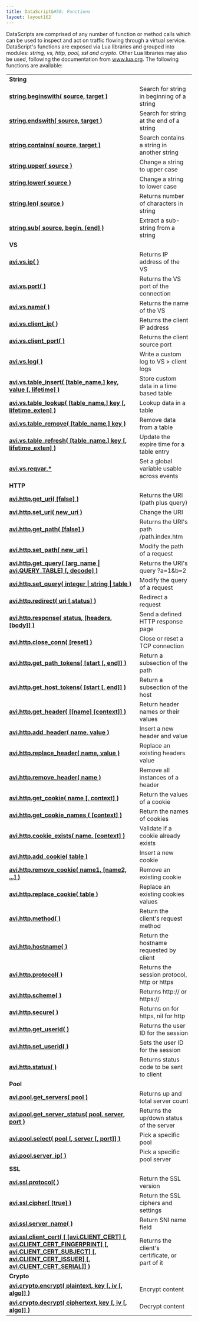 ```yaml
---
title: DataScript&#58; Functions
layout: layout162
---
```

DataScripts are comprised of any number of function or method calls which can be used to inspect and act on traffic flowing through a virtual service. DataScript's functions are exposed via Lua libraries and grouped into modules: *string, vs, http, pool, ssl and crypto*. Other Lua libraries may also be used, following the documentation from <a href="http://www.lua.org">www.lua.org</a>. The following functions are available:

<table class="table table-hover table table-bordered table-hover">  
<tbody>                                                                
<tr>   
<td><strong>String</strong></td>
<td></td>
</tr>
<tr>   
<td><strong><a href="/docs/16.2/datascript-string-beginswith">string.beginswith( source, target )</a></strong></td>
<td>Search for string in beginning of a string</td>
</tr>
<tr>   
<td><strong><a href="/docs/16.2/datascript-string-endswith">string.endswith( source, target )</a></strong></td>
<td>Search for string at the end of a string</td>
</tr>
<tr>   
<td><strong><a href="/docs/16.2/datascript-string-contains">string.contains( source, target )</a></strong></td>
<td>Search contains a string in another string</td>
</tr>
<tr>   
<td><strong><a href="/docs/16.2/datascript-string-upper">string.upper( source )</a></strong></td>
<td>Change a string to upper case</td>
</tr>
<tr>   
<td><strong><a href="/docs/16.2/datascript-string-lower">string.lower( source )</a></strong></td>
<td>Change a string to lower case</td>
</tr>
<tr>   
<td><strong><a href="/docs/16.2/datascript-string-len">string.len( source )</a></strong></td>
<td>Returns number of characters in string</td>
</tr>
<tr>   
<td><strong><a href="/docs/16.2/datascript-string-sub">string.sub( source, begin, [end] )</a></strong></td>
<td>Extract a sub-string from a string</td>
</tr>
<tr>   
<td><b>VS</b></td>
<td></td>
</tr>
<tr>   
<td><strong><a href="/docs/16.2/datascript-avi-vs-ip">avi.vs.ip( )</a></strong></td>
<td>Returns IP address of the VS</td>
</tr>
<tr>   
<td><strong><a href="/docs/16.2/datascript-avi-vs-port">avi.vs.port( )</a></strong></td>
<td>Returns the VS port of the connection</td>
</tr>
<tr>   
<td><strong><a href="/docs/16.2/datascript-avi-vs-name">avi.vs.name( )</a></strong></td>
<td>Returns the name of the VS</td>
</tr>
<tr>   
<td><strong><a href="/docs/16.2/datascript-avi-vs-client_ip">avi.vs.client_ip( )</a></strong></td>
<td>Returns the client IP address</td>
</tr>
<tr>   
<td><strong><a href="/docs/16.2/datascript-avi-vs-client_port">avi.vs.client_port( )</a></strong></td>
<td>Returns the client source port</td>
</tr>
<tr>   
<td><strong><a href="/docs/16.2/datascript-avi-vs-log">avi.vs.log( )</a></strong></td>
<td>Write a custom log to VS &gt; client logs</td>
</tr>
<tr>   
<td><strong><a href="/docs/16.2/datascript-avi-vs-table_insert">avi.vs.table_insert( [table_name,] key, value [, lifetime] )</a></strong></td>
<td>Store custom data in a time based table</td>
</tr>
<tr>   
<td><strong><a href="/docs/16.2/datascript-avi-vs-table_lookup">avi.vs.table_lookup( [table_name,] key [, lifetime_exten] )</a></strong></td>
<td>Lookup data in a table</td>
</tr>
<tr>   
<td><strong><a href="/docs/16.2/datascript-avi-vs-table_remove">avi.vs.table_remove( [table_name,] key )</a></strong></td>
<td>Remove data from a table</td>
</tr>
<tr>   
<td><strong><a href="/docs/16.2/datascript-avi-vs-table_refresh">avi.vs.table_refresh( [table_name,] key [, lifetime_exten] )</a></strong></td>
<td>Update the expire time for a table entry</td>
</tr>
<tr>   
<td><strong><a href="/docs/16.2/datascript-avi-vs-reqvar">avi.vs.reqvar.*</a></strong></td>
<td>Set a global variable usable across events</td>
</tr>
<tr>   
<td><strong> HTTP</strong></td>
<td></td>
</tr>
<tr>   
<td><strong><a href="/docs/16.2/datascript-avi-http-get_uri">avi.http.get_uri( [false] )</a></strong></td>
<td>Returns the URI (path plus query)</td>
</tr>
<tr>   
<td><strong><a href="/docs/16.2/datascript-avi-http-set_uri">avi.http.set_uri( new_uri )</a></strong></td>
<td>Change the URI</td>
</tr>
<tr>   
<td><strong><a href="/docs/16.2/datascript-avi-http-get_path">avi.http.get_path( [false] )</a></strong></td>
<td>Returns the URI's path /path.index.htm</td>
</tr>
<tr>   
<td><strong><a href="/docs/16.2/datascript-avi-http-set_path">avi.http.set_path( new_uri )</a></strong></td>
<td>Modify the path of a request</td>
</tr>
<tr>   
<td><strong><a href="/docs/16.2/datascript-avi-http-get_query">avi.http.get_query( [arg_name | avi.QUERY_TABLE] [, decode] )</a></strong></td>
<td>Returns the URI's query ?a=1&amp;b=2</td>
</tr>
<tr>   
<td><strong><a href="/docs/16.2/datascript-avi-http-set_query">avi.http.set_query( integer | string | table )</a></strong></td>
<td>Modify the query of a request</td>
</tr>
<tr>   
<td><strong><a href="/docs/16.2/datascript-avi-http-redirect">avi.http.redirect( uri [,status] )</a></strong></td>
<td>Redirect a request</td>
</tr>
<tr>   
<td><strong><a href="/docs/16.2/datascript-avi-http-response">avi.http.response( status, [headers, [body]] )</a></strong></td>
<td>Send a defined HTTP response page</td>
</tr>
<tr>   
<td><strong><a href="/docs/16.2/datascript-avi-http-close_conn">avi.http.close_conn( [reset] )</a></strong></td>
<td>Close or reset a TCP connection</td>
</tr>
<tr>   
<td><strong><a href="/docs/16.2/datascript-avi-http-get_path_tokens">avi.http.get_path_tokens( [start [, end]] )</a></strong></td>
<td>Return a subsection of the path</td>
</tr>
<tr>   
<td><strong><a href="/docs/16.2/datascript-avi-http_host_tokens">avi.http.get_host_tokens( [start [, end]] )</a></strong></td>
<td>Return a subsection of the host</td>
</tr>
<tr>   
<td><strong><a href="/docs/16.2/datascript-avi-http-get_header">avi.http.get_header( [[name] [context]] )</a></strong></td>
<td>Return header names or their values</td>
</tr>
<tr>   
<td><strong><a href="/docs/16.2/datascript-avi-http-add_header">avi.http.add_header( name, value )</a></strong></td>
<td>Insert a new header and value</td>
</tr>
<tr>   
<td><strong><a href="/docs/16.2/datascript-avi-http-replace_header">avi.http.replace_header( name, value )</a></strong></td>
<td>Replace an existing headers value</td>
</tr>
<tr>   
<td><strong><a href="/docs/16.2/datascript-avi-http-remove_header">avi.http.remove_header( name )</a></strong></td>
<td>Remove all instances of a header</td>
</tr>
<tr>   
<td><strong><a href="/docs/16.2/datascript-avi-http-get_cookie">avi.http.get_cookie( name [, context] )</a></strong></td>
<td>Return the values of a cookie</td>
</tr>
<tr>   
<td><strong><a href="/docs/16.2/datascript-avi-http-get_cookie_names">avi.http.get_cookie_names ( [context] )</a></strong></td>
<td>Return the names of cookies</td>
</tr>
<tr>   
<td><strong><a href="/docs/16.2/datascript-avi-http-cookie_exists">avi.http.cookie_exists( name, [context] )</a></strong></td>
<td>Validate if a cookie already exists</td>
</tr>
<tr>   
<td><strong><a href="/docs/16.2/datascript-avi-http-add_cookie">avi.http.add_cookie( table )</a></strong></td>
<td>Insert a new cookie</td>
</tr>
<tr>   
<td><strong><a href="/docs/16.2/datascript-avi-http-remove_cookie">avi.http.remove_cookie( name1, [name2, ...] )</a></strong></td>
<td>Remove an existing cookie</td>
</tr>
<tr>   
<td><strong><a href="/docs/16.2/datascript-avi-http-replace_cookie">avi.http.replace_cookie( table )</a></strong></td>
<td>Replace an existing cookies values</td>
</tr>
<tr>   
<td><strong><a href="/docs/16.2/datascript-avi-http-method">avi.http.method( )</a></strong></td>
<td>Return the client's request method</td>
</tr>
<tr>   
<td><strong><a href="/docs/16.2/datascript-avi-http-hostname">avi.http.hostname( )</a></strong></td>
<td>Return the hostname requested by client</td>
</tr>
<tr>   
<td><strong><a href="/docs/16.2/datascript-avi-http-protocol">avi.http.protocol( )</a></strong></td>
<td>Returns the session protocol, http or https</td>
</tr>
<tr>   
<td><strong><a href="/docs/16.2/datascript-avi-http-scheme">avi.http.scheme( )</a></strong></td>
<td>Returns http:// or https://</td>
</tr>
<tr>   
<td><strong><a href="/docs/16.2/datascript-avi-http-secure">avi.http.secure( )</a></strong></td>
<td>Returns on for https, nil for http</td>
</tr>
<tr>   
<td><strong><a href="/docs/16.2/datascript-avi-http-get_userid">avi.http.get_userid( )</a></strong></td>
<td>Returns the user ID for the session</td>
</tr>
<tr>   
<td><strong><a href="/docs/16.2/datascript-avi-http-set_userid">avi.http.set_userid( )</a></strong></td>
<td>Sets the user ID for the session</td>
</tr>
<tr>   
<td><strong><a href="/docs/16.2/datascript-avi-http-status">avi.http.status( )</a></strong></td>
<td>Returns status code to be sent to client</td>
</tr>
<tr>   
<td><strong> Pool</strong></td>
<td></td>
</tr>
<tr>   
<td><a href="/docs/16.2/datascript-avi-pool-get_servers"><strong>avi.pool.get_servers( pool )</strong></a></td>
<td>Returns up and total server count</td>
</tr>
<tr>   
<td><a href="/docs/16.2/datascript-avi-pool-get_server_status"><strong>avi.pool.get_server_status( pool, server, port )</strong></a></td>
<td>Returns the up/down status of the server</td>
</tr>
<tr>   
<td><strong><a href="/docs/16.2/datascript-avi-pool-select">avi.pool.select( pool [, server [, port]] )</a></strong></td>
<td>Pick a specific pool</td>
</tr>
<tr>   
<td><strong><a href="/docs/16.2/datascript-avi-pool-server_ip">avi.pool.server_ip( )</a></strong></td>
<td>Pick a specific pool server</td>
</tr>
<tr>   
<td><strong> SSL</strong></td>
<td></td>
</tr>
<tr>   
<td><strong><a href="/docs/16.2/datascript-avi-ssl-protocol">avi.ssl.protocol( )</a></strong></td>
<td>Return the SSL version</td>
</tr>
<tr>   
<td><strong><a href="/docs/16.2/datascript-avi-ssl-cipher">avi.ssl.cipher( [true] )</a></strong></td>
<td>Return the SSL ciphers and settings</td>
</tr>
<tr>   
<td><strong><a href="/docs/16.2/datascript-avi-ssl-server_name">avi.ssl.server_name( )</a></strong></td>
<td>Return SNI name field</td>
</tr>
<tr>   
<td><a href="/docs/16.2/datascript-avi-ssl-client_cert"><strong>avi.ssl.client_cert( [ [avi.CLIENT_CERT] [, avi.CLIENT_CERT_FINGERPRINT] [, avi.CLIENT_CERT_SUBJECT] [, avi.CLIENT_CERT_ISSUER] [, avi.CLIENT_CERT_SERIAL]] )</strong></a></td>
<td>Returns the client's certificate, or part of it</td>
</tr>
<tr>   
<td><strong> Crypto</strong></td>
<td></td>
</tr>
<tr>   
<td><strong><a href="/docs/16.2/datascript-avi-crypto-encrypt">avi.crypto.encrypt( plaintext, key [, iv [, algo]] )</a></strong></td>
<td>Encrypt content</td>
</tr>
<tr>   
<td><strong><a href="/docs/16.2/datascript-avi-crypto-decrypt">avi.crypto.decrypt( ciphertext, key [, iv [, algo]] )</a></strong></td>
<td>Decrypt content</td>
</tr>
</tbody>
</table> 